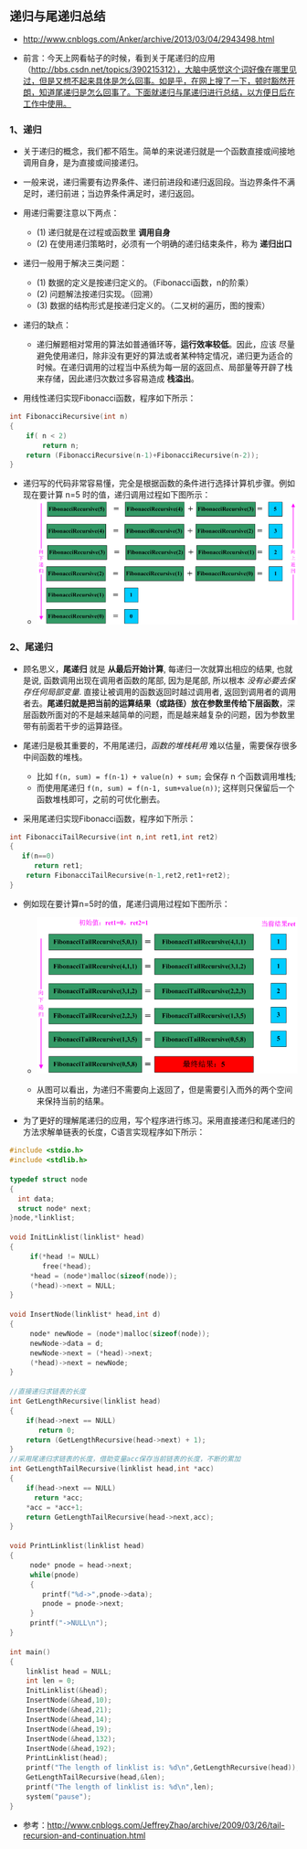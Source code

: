 ## 递归与尾递归总结
* http://www.cnblogs.com/Anker/archive/2013/03/04/2943498.html

* 前言：今天上网看帖子的时候，看到关于尾递归的应用（http://bbs.csdn.net/topics/390215312），大脑中感觉这个词好像在哪里见过，但是又想不起来具体是怎么回事。如是乎，在网上搜了一下，顿时豁然开朗，知道尾递归是怎么回事了。下面就递归与尾递归进行总结，以方便日后在工作中使用。

### 1、递归
* 关于递归的概念，我们都不陌生。简单的来说递归就是一个函数直接或间接地调用自身，是为直接或间接递归。

* 一般来说，递归需要有边界条件、递归前进段和递归返回段。当边界条件不满足时，递归前进；当边界条件满足时，递归返回。

* 用递归需要注意以下两点：
    * (1) 递归就是在过程或函数里 __调用自身__
    * (2) 在使用递归策略时，必须有一个明确的递归结束条件，称为 __递归出口__

* 递归一般用于解决三类问题：
    * (1) 数据的定义是按递归定义的。（Fibonacci函数，n的阶乘）
    * (2) 问题解法按递归实现。（回溯）
    * (3) 数据的结构形式是按递归定义的。（二叉树的遍历，图的搜索）

* 递归的缺点：
    * 递归解题相对常用的算法如普通循环等，__运行效率较低__。因此，应该 尽量避免使用递归，除非没有更好的算法或者某种特定情况，递归更为适合的时候。在递归调用的过程当中系统为每一层的返回点、局部量等开辟了栈来存储，因此递归次数过多容易造成 __栈溢出__。

* 用线性递归实现Fibonacci函数，程序如下所示： 
```c
int FibonacciRecursive(int n)
{
    if( n < 2)
        return n;
    return (FibonacciRecursive(n-1)+FibonacciRecursive(n-2));
}
```

* 递归写的代码非常容易懂，完全是根据函数的条件进行选择计算机步骤。例如现在要计算 n=5 时的值，递归调用过程如下图所示：
    * ![向下递归.png](./images/向下递归.png)


### 2、尾递归
* 顾名思义，__尾递归__ 就是 __从最后开始计算__, 每递归一次就算出相应的结果, 也就是说, 函数调用出现在调用者函数的尾部, 因为是尾部, 所以根本 _没有必要去保存任何局部变量_. 直接让被调用的函数返回时越过调用者, 返回到调用者的调用者去。__尾递归就是把当前的运算结果（或路径）放在参数里传给下层函数__，深层函数所面对的不是越来越简单的问题，而是越来越复杂的问题，因为参数里带有前面若干步的运算路径。

* 尾递归是极其重要的，不用尾递归，_函数的堆栈耗用_ 难以估量，需要保存很多中间函数的堆栈。
    * 比如 `f(n, sum) = f(n-1) + value(n) + sum;` 会保存 n 个函数调用堆栈;
    * 而使用尾递归 `f(n, sum) = f(n-1, sum+value(n))`; 这样则只保留后一个函数堆栈即可，之前的可优化删去。

* 采用尾递归实现Fibonacci函数，程序如下所示：
```c
int FibonacciTailRecursive(int n,int ret1,int ret2)
{
   if(n==0)
      return ret1; 
    return FibonacciTailRecursive(n-1,ret2,ret1+ret2);
}
```

* 例如现在要计算n=5时的值，尾递归调用过程如下图所示：
    * ![尾递归执行过程.png](./images/尾递归执行过程.png)

    * 从图可以看出，为递归不需要向上返回了，但是需要引入而外的两个空间来保持当前的结果。

* 为了更好的理解尾递归的应用，写个程序进行练习。采用直接递归和尾递归的方法求解单链表的长度，C语言实现程序如下所示：
```c
#include <stdio.h>
#include <stdlib.h>

typedef struct node
{
  int data;
  struct node* next;
}node,*linklist;

void InitLinklist(linklist* head)
{
     if(*head != NULL)
        free(*head);
     *head = (node*)malloc(sizeof(node));
     (*head)->next = NULL;
}

void InsertNode(linklist* head,int d)
{
     node* newNode = (node*)malloc(sizeof(node));
     newNode->data = d;
     newNode->next = (*head)->next;
     (*head)->next = newNode;
}

//直接递归求链表的长度 
int GetLengthRecursive(linklist head)
{
    if(head->next == NULL)
       return 0;
    return (GetLengthRecursive(head->next) + 1);
}
//采用尾递归求链表的长度，借助变量acc保存当前链表的长度，不断的累加 
int GetLengthTailRecursive(linklist head,int *acc)
{
    if(head->next == NULL)
      return *acc;
    *acc = *acc+1;
    return GetLengthTailRecursive(head->next,acc);
}

void PrintLinklist(linklist head)
{
     node* pnode = head->next;
     while(pnode)
     {
        printf("%d->",pnode->data);
        pnode = pnode->next;
     }
     printf("->NULL\n");
}

int main()
{
    linklist head = NULL;
    int len = 0;
    InitLinklist(&head);
    InsertNode(&head,10);
    InsertNode(&head,21);
    InsertNode(&head,14);
    InsertNode(&head,19);
    InsertNode(&head,132);
    InsertNode(&head,192);
    PrintLinklist(head);
    printf("The length of linklist is: %d\n",GetLengthRecursive(head));
    GetLengthTailRecursive(head,&len);
    printf("The length of linklist is: %d\n",len);
    system("pause");
}
```

* 参考：http://www.cnblogs.com/JeffreyZhao/archive/2009/03/26/tail-recursion-and-continuation.html

